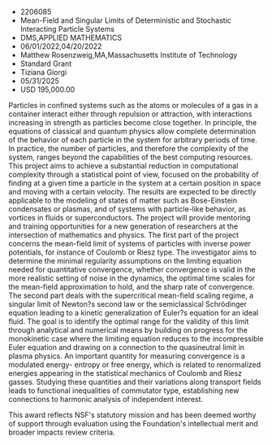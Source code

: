
* 2206085
* Mean-Field and Singular Limits of Deterministic and Stochastic Interacting Particle Systems
* DMS,APPLIED MATHEMATICS
* 06/01/2022,04/20/2022
* Matthew Rosenzweig,MA,Massachusetts Institute of Technology
* Standard Grant
* Tiziana Giorgi
* 05/31/2025
* USD 195,000.00

Particles in confined systems such as the atoms or molecules of a gas in a
container interact either through repulsion or attraction, with interactions
increasing in strength as particles become close together. In principle, the
equations of classical and quantum physics allow complete determination of the
behavior of each particle in the system for arbitrary periods of time. In
practice, the number of particles, and therefore the complexity of the system,
ranges beyond the capabilities of the best computing resources. This project
aims to achieve a substantial reduction in computational complexity through a
statistical point of view, focused on the probability of finding at a given time
a particle in the system at a certain position in space and moving with a
certain velocity. The results are expected to be directly applicable to the
modeling of states of matter such as Bose-Einstein condensates or plasmas, and
of systems with particle-like behavior, as vortices in fluids or
superconductors. The project will provide mentoring and training opportunities
for a new generation of researchers at the intersection of mathematics and
physics. The first part of the project concerns the mean-field limit of systems
of particles with inverse power potentials, for instance of Coulomb or Riesz
type. The investigator aims to determine the minimal regularity assumptions on
the limiting equation needed for quantitative convergence, whether convergence
is valid in the more realistic setting of noise in the dynamics, the optimal
time scales for the mean-field approximation to hold, and the sharp rate of
convergence. The second part deals with the supercritical mean-field scaling
regime, a singular limit of Newton?s second law or the semiclassical Schrödinger
equation leading to a kinetic generalization of Euler?s equation for an ideal
fluid. The goal is to identify the optimal range for the validity of this limit
through analytical and numerical means by building on progress for the
monokinetic case where the limiting equation reduces to the incompressible Euler
equation and drawing on a connection to the quasineutral limit in plasma
physics. An important quantity for measuring convergence is a modulated energy-
entropy or free energy, which is related to renormalized energies appearing in
the statistical mechanics of Coulomb and Riesz gasses. Studying these quantities
and their variations along transport fields leads to functional inequalities of
commutator type, establishing new connections to harmonic analysis of
independent interest.

This award reflects NSF's statutory mission and has been deemed worthy of
support through evaluation using the Foundation's intellectual merit and broader
impacts review criteria.
